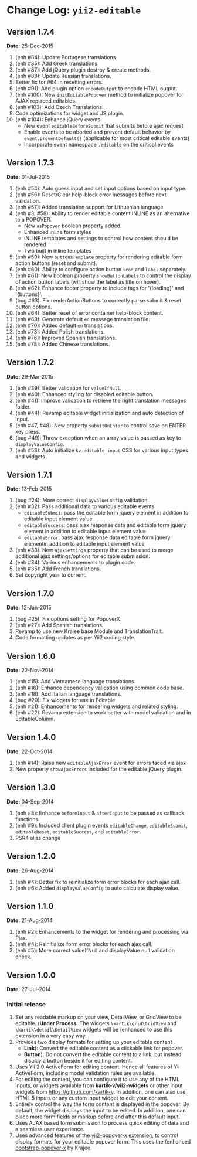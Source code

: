 Change Log: `yii2-editable`
===========================

## Version 1.7.4

**Date:** 25-Dec-2015

1. (enh #84): Update Portugese translations.
2. (enh #85): Add Greek translations.
3. (enh #87): Add jQuery plugin destroy & create methods.
4. (enh #88): Update Russian translations.
5. Better fix for #64 in resetting errors.
6. (enh #91): Add plugin option `encodeOutput` to encode HTML output.
7. (enh #100): New `initEditablePopover` method to initialize popover for AJAX replaced editables.
8. (enh #103): Add Czech Translations.
9. Code optimizations for widget and JS plugin.
10. (enh #104): Enhance jQuery events
    - New event `editableBeforeSubmit` that submits before ajax request
    - Enable events to be aborted and prevent default behavior by `event.preventDefault()` (applicable for most critical editable events)
    - Incorporate event namespace `.editable` on the critical events

## Version 1.7.3

**Date:** 01-Jul-2015

1. (enh #54): Auto guess input and set input options based on input type.
2. (enh #56): Reset/Clear help-block error messages before next validation.
3. (enh #57): Added translation support for Lithuanian language.
4. (enh #3, #58): Ability to render editable content INLINE as an alternative to a POPOVER. 
    - New `asPopover` boolean property added.
    - Enhanced inline form styles
    - INLINE templates and settings to control how content should be rendered
    - Two built in inline templates
5. (enh #59): New `buttonsTemplate` property for rendering editable form action buttons (reset and submit).
6. (enh #60): Ability to configure action button `icon` and `label` separately.
7. (enh #61): New boolean property `showButtonLabels` to control the display of action button labels (will show the label as title on hover).
8. (enh #62): Enhance footer property to include tags for '{loading}' and '{buttons}'.
9. (bug #63): Fix renderActionButtons to correctly parse submit & reset button options.
10. (enh #64): Better reset of error container help-block content.
11. (enh #69): Generate default `en` message translation file.
12. (enh #70): Added default `en` translations.
13. (enh #73): Added Polish translations.
14. (enh #76): Improved Spanish translations.
15. (enh #78): Added Chinese translations.

## Version 1.7.2

**Date:** 29-Mar-2015

1. (enh #39): Better validation for `valueIfNull`.
2. (enh #40): Enhanced styling for disabled editable button.
3. (enh #41): Improve validation to retrieve the right translation messages folder.
4. (enh #44): Revamp editable widget initialization and auto detection of input.
5. (enh #47, #48): New property `submitOnEnter` to control save on ENTER key press.
6. (bug #49): Throw exception when an array value is passed as key to `displayValueConfig`.
7. (enh #53): Auto initialize `kv-editable-input` CSS for various input types and widgets.

## Version 1.7.1

**Date:** 13-Feb-2015

1. (bug #24): More correct `displayValueConfig` validation.
2. (enh #32): Pass additional data to various editable events
    - `editableSubmit`: pass the editable form jquery element in addition to editable input element value
    - `editableSuccess`: pass ajax response data and editable form jquery element in addition to editable input element value
    - `editableError`: pass ajax response data editable form jquery elementin addition to editable input element value 
3. (enh #33): New `ajaxSettings` property that can be used to merge additional ajax settings/options for editable submission.
4. (enh #34): Various enhancements to plugin code.
5. (enh #35): Add French translations.
6. Set copyright year to current.

## Version 1.7.0

**Date:** 12-Jan-2015

1. (bug #25): Fix options setting for PopoverX.
2. (enh #27): Add Spanish translations.
3. Revamp to use new Krajee base Module and TranslationTrait.
4. Code formatting updates as per Yii2 coding style.

## Version 1.6.0

**Date:** 22-Nov-2014

1. (enh #15): Add Vietnamese language translations.
2. (enh #16): Enhance dependency validation using common code base.
3. (enh #18): Add Italian language translations.
4. (bug #20): Fix widgets for use in Editable.
5. (enh #21): Enhancements for rendering widgets and related styling.
6. (enh #22): Revamp extension to work better with model validation and in EditableColumn.

## Version 1.4.0

**Date:** 22-Oct-2014

1. (enh #14): Raise new `editableAjaxError` event for errors faced via ajax
2. New property `showAjaxErrors` included for the editable jQuery plugin.

## Version 1.3.0

**Date:** 04-Sep-2014

1. (enh #8): Enhance `beforeInput` & `afterInput` to be passed as callback functions.
2. (enh #9): Included client plugin events `editableChange`, `editableSubmit`, `editableReset`, `editableSuccess`, and `editableError`.
3. PSR4 alias change

## Version 1.2.0

**Date:** 26-Aug-2014

1. (enh #4): Better fix to reinitialize form error blocks for each ajax call.
2. (enh #6): Added `displayValueConfig` to auto calculate display value.


## Version 1.1.0

**Date:** 21-Aug-2014

1. (enh #2): Enhancements to the widget for rendering and processing via Pjax.
2. (enh #4): Reinitialize form error blocks for each ajax call.
3. (enh #5): More correct valueIfNull and displayValue null validation check.
   
## Version 1.0.0

**Date:** 27-Jul-2014

### Initial release

1. Set any readable markup on your view, DetailView, or GridView to be editable. (**Under Process:** The widgets `\kartik\grid\GridView` 
   and `\kartik\detail\DetailView` widgets will be (enhanced to use this extension in a very easy way.
2. Provides two display formats for setting up your editable content . 
   - **Link**): Convert the editable content as a clickable link for popover.
   - **Button**): Do not convert the editable content to a link, but instead display a button beside it for editing content.
3. Uses Yii 2.0 ActiveForm for editing content. Hence all features of Yii ActiveForm, including model validation rules are available.
4. For editing the content, you can configure it to use any of the HTML inputs, or widgets available from **kartik-v/yii2-widgets** or other input widgets from https://github.com/kartik-v. 
   In addition, one can also use HTML 5 inputs or any custom input widget to edit your content.
5. Entirely control the way the form content is displayed in the popover. By default, the widget displays the input to be edited. In addition, one can place
   more form fields or markup before and after this default input.
6. Uses AJAX based form submission to process quick editing of data and a seamless user experience.
7. Uses advanced features of the [yii2-popover-x extension](http://demos.krajee.com/popover-x), to control display formats for your editable popover form. This
   uses the (enhanced [bootstrap-popover-x](http://plugins.krajee.com/popover-x) by Krajee.